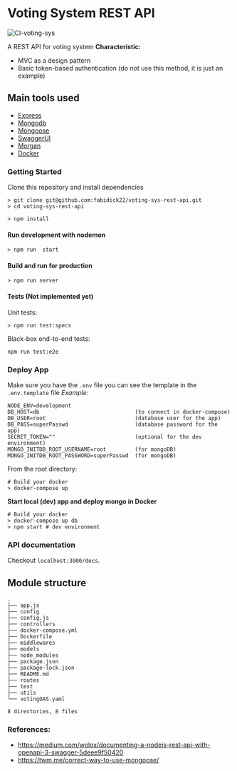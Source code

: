 # Voting System REST API
![CI-voting-sys](https://github.com/fabidick22/voting-sys-rest-api/workflows/CI-voting-sys/badge.svg)

A REST API for voting system
**Characteristic:**
- MVC as a design pattern
- Basic token-based authentication (do not use this method, it is just an example)

## Main tools used
- [Express](https://expressjs.com/)
- [Mongodb](https://www.mongodb.com)
- [Mongoose]()
- [SwaggerUI](https://github.com/scottie1984/swagger-ui-express)
- [Morgan](https://github.com/expressjs/morgan)
- [Docker](https://www.docker.com/)

### Getting Started
Clone this repository and install dependencies
```
> git clone git@github.com:fabidick22/voting-sys-rest-api.git
> cd voting-sys-rest-api

> npm install
```
#### Run development with nodemon
```
> npm run  start
```

#### Build and run for production 
```
> npm run server
```

#### Tests (Not implemented yet)
Unit tests:
```
> npm run test:specs
```

Black-box end-to-end tests:
```
npm run test:e2e
```


### Deploy App
Make sure you have the `.env` file you can see the template in the `.env.template` file
_Example:_
```
NODE_ENV=development
DB_HOST=db                              (to connect in docker-compose)
DB_USER=root                            (database user for the app)
DB_PASS=superPasswd                     (database password for the app)
SECRET_TOKEN=""                         (optional for the dev environment)
MONGO_INITDB_ROOT_USERNAME=root         (for mongoDB)
MONGO_INITDB_ROOT_PASSWORD=superPasswd  (for mongoDB)
```
From the root directory:
```
# Build your docker
> docker-compose up
```

**Start local (dev) app and deploy mongo in Docker**
```
# Build your docker
> docker-compose up db
> npm start # dev environment
```

### API documentation
Checkout `localhost:3000/docs`.


## Module structure
```
.
├── app.js
├── config
├── config.js
├── controllers
├── docker-compose.yml
├── Dockerfile
├── middlewares
├── models
├── node_modules
├── package.json
├── package-lock.json
├── README.md
├── routes
├── test
├── utils
└── votingOAS.yaml

8 directories, 8 files
```
### References:
- https://medium.com/wolox/documenting-a-nodejs-rest-api-with-openapi-3-swagger-5deee9f50420
- https://twm.me/correct-way-to-use-mongoose/
